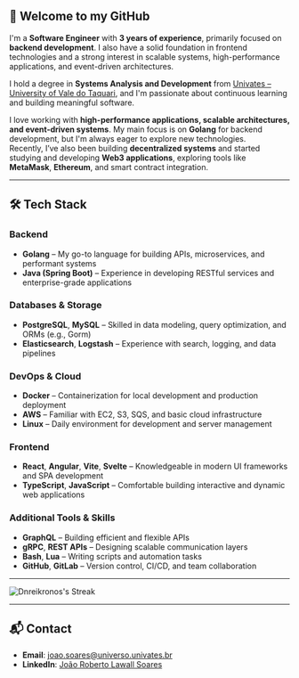 ## 👋 Welcome to my GitHub

I'm a **Software Engineer** with **3 years of experience**, primarily focused on **backend development**. I also have a solid foundation in frontend technologies and a strong interest in scalable systems, high-performance applications, and event-driven architectures.

I hold a degree in **Systems Analysis and Development** from [Univates – University of Vale do Taquari](https://www.univates.br/), and I'm passionate about continuous learning and building meaningful software.

I love working with **high-performance applications, scalable architectures, and event-driven systems**. My main focus is on **Golang** for backend development, but I'm always eager to explore new technologies.  
Recently, I’ve also been building **decentralized systems** and started studying and developing **Web3 applications**, exploring tools like **MetaMask**, **Ethereum**, and smart contract integration.

---

## 🛠 Tech Stack

### Backend
- **Golang** – My go-to language for building APIs, microservices, and performant systems  
- **Java (Spring Boot)** – Experience in developing RESTful services and enterprise-grade applications  

### Databases & Storage
- **PostgreSQL**, **MySQL** – Skilled in data modeling, query optimization, and ORMs (e.g., Gorm)  
- **Elasticsearch**, **Logstash** – Experience with search, logging, and data pipelines  

### DevOps & Cloud
- **Docker** – Containerization for local development and production deployment  
- **AWS** – Familiar with EC2, S3, SQS, and basic cloud infrastructure  
- **Linux** – Daily environment for development and server management  

### Frontend
- **React**, **Angular**, **Vite**, **Svelte** – Knowledgeable in modern UI frameworks and SPA development  
- **TypeScript**, **JavaScript** – Comfortable building interactive and dynamic web applications  

### Additional Tools & Skills
- **GraphQL** – Building efficient and flexible APIs  
- **gRPC**, **REST APIs** – Designing scalable communication layers  
- **Bash**, **Lua** – Writing scripts and automation tasks  
- **GitHub**, **GitLab** – Version control, CI/CD, and team collaboration  

---

![Dnreikronos's Streak](https://github-readme-streak-stats.herokuapp.com/?user=Dnreikronos&theme=vue-dark&hide_border=true)

---

## 📬 Contact

- **Email**: [joao.soares@universo.univates.br](mailto:joao.soares@universo.univates.br)  
- **LinkedIn**: [João Roberto Lawall Soares](https://www.linkedin.com/in/joaorobertolawallsoares)
